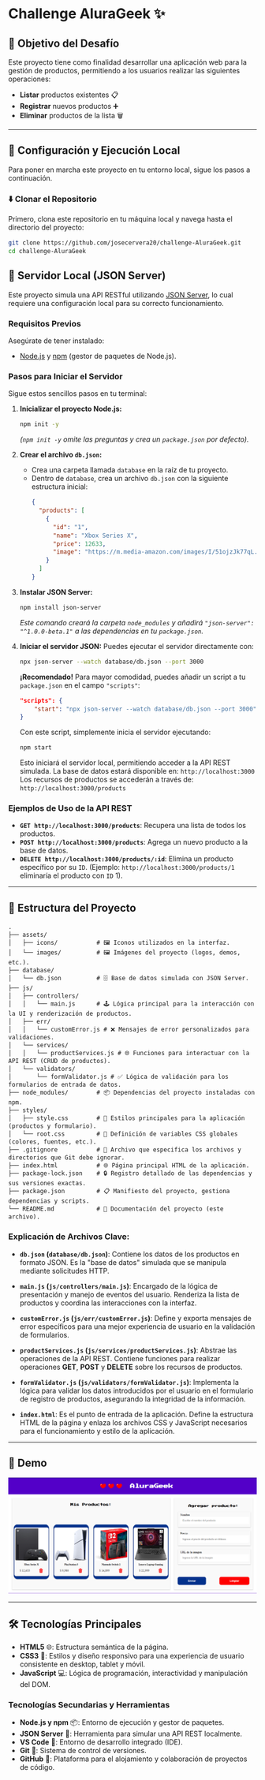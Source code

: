 # Challenge AluraGeek ✨

## 🎯 Objetivo del Desafío

Este proyecto tiene como finalidad desarrollar una aplicación web para la gestión de productos, permitiendo a los usuarios realizar las siguientes operaciones:

- **Listar** productos existentes 📋
- **Registrar** nuevos productos ➕
- **Eliminar** productos de la lista 🗑️

---

## 🚀 Configuración y Ejecución Local

Para poner en marcha este proyecto en tu entorno local, sigue los pasos a continuación.

### ⬇️ Clonar el Repositorio

Primero, clona este repositorio en tu máquina local y navega hasta el directorio del proyecto:

```bash
git clone https://github.com/josecervera20/challenge-AluraGeek.git
cd challenge-AluraGeek
```

## 🚀 Servidor Local (JSON Server)

Este proyecto simula una API RESTful utilizando [JSON Server](https://github.com/typicode/json-server), lo cual requiere una configuración local para su correcto funcionamiento.

### Requisitos Previos

Asegúrate de tener instalado:

- [Node.js](https://nodejs.org/es/) y [npm](https://www.npmjs.com/) (gestor de paquetes de Node.js).

### Pasos para Iniciar el Servidor

Sigue estos sencillos pasos en tu terminal:

1.  **Inicializar el proyecto Node.js:**

    ```bash
    npm init -y
    ```

    _(`npm init -y` omite las preguntas y crea un `package.json` por defecto)._

2.  **Crear el archivo `db.json`:**

    - Crea una carpeta llamada `database` en la raíz de tu proyecto.
    - Dentro de `database`, crea un archivo `db.json` con la siguiente estructura inicial:
      ```json
      {
        "products": [
          {
            "id": "1",
            "name": "Xbox Series X",
            "price": 12633,
            "image": "https://m.media-amazon.com/images/I/51ojzJk77qL._AC_SX679_.jpg"
          }
        ]
      }
      ```

3.  **Instalar JSON Server:**

    ```bash
    npm install json-server
    ```

    _Este comando creará la carpeta `node_modules` y añadirá `"json-server": "^1.0.0-beta.1"` a las dependencias en tu `package.json`._

4.  **Iniciar el servidor JSON:**
    Puedes ejecutar el servidor directamente con:

    ```bash
    npx json-server --watch database/db.json --port 3000
    ```

    **¡Recomendado!** Para mayor comodidad, puedes añadir un script a tu `package.json` en el campo `"scripts"`:

    ```json
    "scripts": {
        "start": "npx json-server --watch database/db.json --port 3000"
    }
    ```

    Con este script, simplemente inicia el servidor ejecutando:

    ```bash
    npm start
    ```

    Esto iniciará el servidor local, permitiendo acceder a la API REST simulada.
    La base de datos estará disponible en: `http://localhost:3000`
    Los recursos de productos se accederán a través de: `http://localhost:3000/products`

### Ejemplos de Uso de la API REST

- **`GET http://localhost:3000/products`**: Recupera una lista de todos los productos.
- **`POST http://localhost:3000/products`**: Agrega un nuevo producto a la base de datos.
- **`DELETE http://localhost:3000/products/:id`**: Elimina un producto específico por su `ID`. (Ejemplo: `http://localhost:3000/products/1` eliminaría el producto con `ID` 1).

---

## 📂 Estructura del Proyecto

```
.
├── assets/
│   ├── icons/           # 🖼️ Iconos utilizados en la interfaz.
│   └── images/          # 🖼️ Imágenes del proyecto (logos, demos, etc.).
├── database/
│   └── db.json          # 🗄️ Base de datos simulada con JSON Server.
├── js/
│   ├── controllers/
│   │   └── main.js      # 🕹️ Lógica principal para la interacción con la UI y renderización de productos.
│   ├── err/
│   │   └── customError.js # ❌ Mensajes de error personalizados para validaciones.
│   └── services/
│   │   └── productServices.js # 🌐 Funciones para interactuar con la API REST (CRUD de productos).
│   └── validators/
│       └── formValidator.js # ✅ Lógica de validación para los formularios de entrada de datos.
├── node_modules/        # 📦 Dependencias del proyecto instaladas con npm.
├── styles/
│   ├── style.css        # 🎨 Estilos principales para la aplicación (productos y formulario).
│   └── root.css         # 🎨 Definición de variables CSS globales (colores, fuentes, etc.).
├── .gitignore           # 🚫 Archivo que especifica los archivos y directorios que Git debe ignorar.
├── index.html           # 🌐 Página principal HTML de la aplicación.
├── package-lock.json    # 🔒 Registro detallado de las dependencias y sus versiones exactas.
├── package.json         # 📋 Manifiesto del proyecto, gestiona dependencias y scripts.
└── README.md            # 📄 Documentación del proyecto (este archivo).
```

### Explicación de Archivos Clave:

- **`db.json` (`database/db.json`)**: Contiene los datos de los productos en formato JSON. Es la "base de datos" simulada que se manipula mediante solicitudes HTTP.

- **`main.js` (`js/controllers/main.js`)**: Encargado de la lógica de presentación y manejo de eventos del usuario. Renderiza la lista de productos y coordina las interacciones con la interfaz.

- **`customError.js` (`js/err/customError.js`)**: Define y exporta mensajes de error específicos para una mejor experiencia de usuario en la validación de formularios.

- **`productServices.js` (`js/services/productServices.js`)**: Abstrae las operaciones de la API REST. Contiene funciones para realizar operaciones **GET**, **POST** y **DELETE** sobre los recursos de productos.

- **`formValidator.js` (`js/validators/formValidator.js`)**: Implementa la lógica para validar los datos introducidos por el usuario en el formulario de registro de productos, asegurando la integridad de la información.

- **`index.html`**: Es el punto de entrada de la aplicación. Define la estructura HTML de la página y enlaza los archivos CSS y JavaScript necesarios para el funcionamiento y estilo de la aplicación.

---

## 📸 Demo

![Demo de AluraGeek](assets/images/image.png)

---

## 🛠️ Tecnologías Principales

- **HTML5** 🌐: Estructura semántica de la página.
- **CSS3** 🎨: Estilos y diseño responsivo para una experiencia de usuario consistente en desktop, tablet y móvil.
- **JavaScript** 💻: Lógica de programación, interactividad y manipulación del DOM.

### Tecnologías Secundarias y Herramientas

- **Node.js y npm** 📦: Entorno de ejecución y gestor de paquetes.
- **JSON Server** 📡: Herramienta para simular una API REST localmente.
- **VS Code** 📝: Entorno de desarrollo integrado (IDE).
- **Git** 🌿: Sistema de control de versiones.
- **GitHub** 🔗: Plataforma para el alojamiento y colaboración de proyectos de código.
